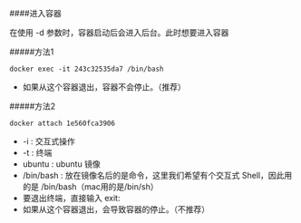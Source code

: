
####进入容器

在使用 -d 参数时，容器启动后会进入后台。此时想要进入容器

#####方法1

```docker exec -it 243c32535da7 /bin/bash```

* 如果从这个容器退出，容器不会停止。（推荐）


#####方法2

```docker attach 1e560fca3906```

* -i : 交互式操作
* -t : 终端
* ubuntu : ubuntu 镜像
* /bin/bash : 放在镜像名后的是命令，这里我们希望有个交互式 Shell，因此用的是 /bin/bash（mac用的是/bin/sh）
* 要退出终端，直接输入 exit:
* 如果从这个容器退出，会导致容器的停止。（不推荐）



